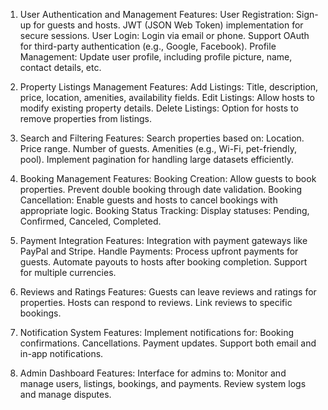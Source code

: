 1. User Authentication and Management
        Features:
        User Registration:
        Sign-up for guests and hosts.
        JWT (JSON Web Token) implementation for secure sessions.
        User Login:
        Login via email or phone.
        Support OAuth for third-party authentication (e.g., Google, Facebook).
        Profile Management:
        Update user profile, including profile picture, name, contact details, etc.
        
2. Property Listings Management
        Features:
        Add Listings:
        Title, description, price, location, amenities, availability fields.
        Edit Listings:
        Allow hosts to modify existing property details.
        Delete Listings:
        Option for hosts to remove properties from listings.

3. Search and Filtering
        Features:
        Search properties based on:
        Location.
        Price range.
        Number of guests.
        Amenities (e.g., Wi-Fi, pet-friendly, pool).
        Implement pagination for handling large datasets efficiently.

4. Booking Management
        Features:
        Booking Creation:
        Allow guests to book properties.
        Prevent double booking through date validation.
        Booking Cancellation:
        Enable guests and hosts to cancel bookings with appropriate logic.
        Booking Status Tracking:
        Display statuses: Pending, Confirmed, Canceled, Completed.

5. Payment Integration
        Features:
        Integration with payment gateways like PayPal and Stripe.
        Handle Payments:
        Process upfront payments for guests.
        Automate payouts to hosts after booking completion.
        Support for multiple currencies.

6. Reviews and Ratings
        Features:
        Guests can leave reviews and ratings for properties.
        Hosts can respond to reviews.
        Link reviews to specific bookings.

7. Notification System
        Features:
        Implement notifications for:
        Booking confirmations.
        Cancellations.
        Payment updates.
        Support both email and in-app notifications.

8. Admin Dashboard
        Features:
        Interface for admins to:
        Monitor and manage users, listings, bookings, and payments.
        Review system logs and manage disputes.
